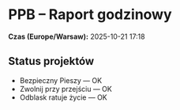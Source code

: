 # PPB – Raport godzinowy
**Czas (Europe/Warsaw):** 2025-10-21 17:18

## Status projektów
- Bezpieczny Pieszy — OK
- Zwolnij przy przejściu — OK
- Odblask ratuje życie — OK

